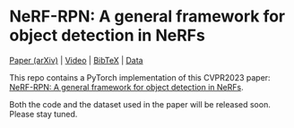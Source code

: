 # NeRF-RPN: A general framework for object detection in NeRFs




[Paper (arXiv)](https://arxiv.org/abs/2211.11646) | [Video](https://www.youtube.com/watch?v=M8_4Ih1CJjE) | [BibTeX]() | [Data](data/README.md)





This repo contains a PyTorch implementation of this CVPR2023 paper: [NeRF-RPN: A general framework for object detection in NeRFs](https://arxiv.org/pdf/2211.11646.pdf). 

Both the code and the dataset used in the paper will be released soon. Please stay tuned.

